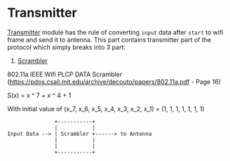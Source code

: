 # Transmitter
[Transmitter](https://github.com/sadrasabouri/802.11a/tree/master/Hardware/Transmitter/Transmitter.v) module has the rule of converting `input` data after `start` to wifi frame and send it to antenna.
This part contains transmitter part of the protocol which simply breaks into 3 part:

1. [Scrambler](https://github.com/sadrasabouri/802.11a/tree/master/Hardware/Transmitter/Scrambler)

802.11a IEEE Wifi PLCP DATA Scrambler (https://pdos.csail.mit.edu/archive/decouto/papers/802.11a.pdf - Page 16)

S(x) = x ^ 7 + x ^ 4 + 1

With initial value of (x_7, x_6, x_5, x_4, x_3, x_2, x_1) = (1, 1, 1, 1, 1, 1, 1) 

```
               +-----------+
               |           |
Input Data --> | Scrambler +------> to Antenna
               |           |
               |           |
               +-----------+
```
